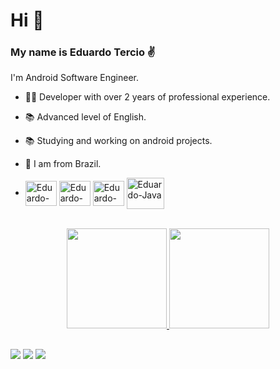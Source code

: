# Hi 👋

### My name is Eduardo Tercio ✌

I'm Android Software Engineer. 


- 👨‍💻 Developer with over 2 years of professional experience.
- 📚 Advanced level of English.
- 📚 Studying and working on android projects.
- 🏡 I am from Brazil.

- <div style="display: inline_block">
  <img align="center" alt="Eduardo-Android" height="40" width="50" src="https://cdn.jsdelivr.net/gh/devicons/devicon/icons/androidstudio/androidstudio-original.svg">
  <img align="center" alt="Eduardo-Kotlin" height="40" width="50" src="https://cdn.jsdelivr.net/gh/devicons/devicon/icons/kotlin/kotlin-original.svg" />
  <img align="center" alt="Eduardo-C++" height="40" width="50" src="https://cdn.jsdelivr.net/gh/devicons/devicon/icons/jetpackcompose/jetpackcompose-original.svg" />
  <img align="center" alt="Eduardo-Java" height="50" width="60" src="https://cdn.jsdelivr.net/gh/devicons/devicon/icons/java/java-original.svg" />
</div><br>

<div align="center">
  <a href="https://github.com/eduardotercio">
  <img height="160em" src="https://github-readme-stats.vercel.app/api?username=eduardotercio&show_icons=true&theme=dracula&include_all_commits=true&count_private=true"/>
  <img height="160em" src="https://github-readme-stats.vercel.app/api/top-langs/?username=eduardotercio&layout=compact&langs_count=37&theme=dracula"/>
</div>
  
  ##
  
 <div>
  <a href = "https://www.linkedin.com/in/eduardo-tercio/" target="_blank"><img src="https://img.shields.io/badge/-LinkedIn-%230077B5?style=for-the-badge&logo=linkedin&logoColor=white" target="_blank"></a>
  <a href = "mailto:dudubezerra33@gmail.com"><img src="https://img.shields.io/badge/-Gmail-%23333?style=for-the-badge&logo=gmail&logoColor=white" target="_blank"></a>
  <a href = "mailto:dudubezerra33@hotmail.com" target="_blank"><img src="https://img.shields.io/badge/Microsoft_Outlook-0078D4?style=for-the-badge&logo=microsoft-outlook&logoColor=white" target="_blank"></a>  
</div>
